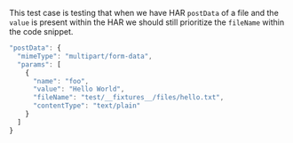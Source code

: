 This test case is testing that when we have HAR `postData` of a file and the `value` is present within the HAR we should still prioritize the `fileName` within the code snippet.

```js
"postData": {
  "mimeType": "multipart/form-data",
  "params": [
    {
      "name": "foo",
      "value": "Hello World",
      "fileName": "test/__fixtures__/files/hello.txt",
      "contentType": "text/plain"
    }
  ]
}
```
